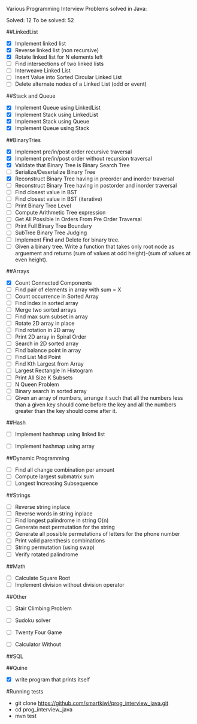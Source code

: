 Various Programming Interview Problems solved in Java:

Solved: 12
To be solved: 52

##LinkedList
 * [x] Implement linked list
 * [x] Reverse linked list (non recursive)
 * [x] Rotate linked list for N elements left
 * [ ] Find intersections of two linked lists
 * [ ] Interweave Linked List
 * [ ] Insert Value into Sorted Circular Linked List
 * [ ] Delete alternate nodes of a Linked List (odd or event)

##Stack and Queue
 * [x] Implement Queue using LinkedList
 * [x] Implement Stack using LinkedList
 * [x] Implement Stack using Queue
 * [x] Implement Queue using Stack

##BinaryTries
 * [x] Implement pre/in/post order recursive traversal
 * [x] Implement pre/in/post order without recursion traversal
 * [x] Validate that Binary Tree is Binary Search Tree
 * [ ] Serialize/Deserialize Binary Tree
 * [x] Reconstruct Binary Tree having in preorder and inorder traversal
 * [ ] Reconstruct Binary Tree having in postorder and inorder traversal
 * [ ] Find closest value in BST
 * [ ] Find closest value in BST (iterative)
 * [ ] Print Binary Tree Level
 * [ ] Compute Arithmetic Tree expression
 * [ ] Get All Possible In Orders From Pre Order Traversal
 * [ ] Print Full Binary Tree Boundary
 * [ ] SubTree Binary Tree Judging
 * [ ] Implement Find and Delete for binary tree.
 * [ ] Given a binary tree. Write a function that takes only root node as arguement and returns (sum of values at odd height)-(sum of values at even height).

##Arrays
 * [x] Count Connected Components
 * [ ] Find pair of elements in array with sum = X
 * [ ] Count occurrence in Sorted Array
 * [ ] Find index in sorted array
 * [ ] Merge two sorted arrays
 * [ ] Find max sum subset in array
 * [ ] Rotate 2D array in place
 * [ ] Find rotation in 2D array
 * [ ] Print 2D array in Spiral Order
 * [ ] Search in 2D sorted array
 * [ ] Find balance point in array
 * [ ] Find List Mid Point
 * [ ] Find Kth Largest from Array
 * [ ] Largest Rectangle In Histogram
 * [ ] Print All Size K Subsets
 * [ ] N Queen Problem
 * [ ] Binary search in sorted array
 * [ ] Given an array of numbers, arrange it such that all the numbers less than a given key should come before the key and all the numbers greater than the key should come after it.

##Hash
 * [ ] Implement hashmap using linked list
 * [ ] Implement hashmap using array


##Dynamic Programming
 * [ ] Find all change combination per amount
 * [ ] Compute largest submatrix sum
 * [ ] Longest Increasing Subsequence

##Strings
 * [ ] Reverse string inplace
 * [ ] Reverse words in string inplace
 * [ ] Find longest palindrome in string O(n)
 * [ ] Generate next permutation for the string
 * [ ] Generate all possible permutations of letters for the phone number
 * [ ] Print valid parenthesis combinations
 * [ ] String permutation (using swap)
 * [ ] Verify rotated palindrome

##Math
 * [ ] Calculate Square Root
 * [ ] Implement division without division operator

##Other
 * [ ] Stair Climbing Problem
 * [ ] Sudoku solver
 * [ ] Twenty Four Game
 * [ ] Calculator Without


##SQL


##Quine
 * [x] write program that prints itself

#Running tests
 * git clone https://github.com/smartkiwi/prog_interview_java.git
 * cd prog_interview_java
 * mvn test

